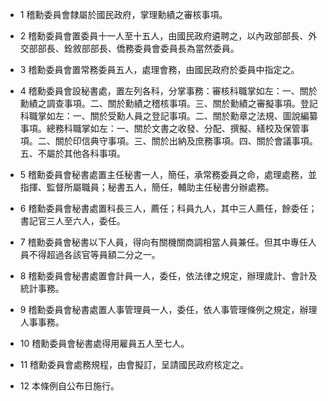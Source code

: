* 1 稽勳委員會隸屬於國民政府，掌理勳績之審核事項。

* 2 稽勳委員會置委員十一人至十五人，由國民政府遴聘之，以內政部部長、外交部部長、銓敘部部長、僑務委員會委員長為當然委員。

* 3 稽勳委員會置常務委員五人，處理會務，由國民政府於委員中指定之。

* 4 稽勳委員會設秘書處，置左列各科，分掌事務：審核科職掌如左：一、關於勳績之調查事項。二、關於勳績之稽核事項。三、關於勳績之審擬事項。登記科職掌如左：一、關於受勳人員之登記事項。二、關於勳章之法規、圖說編纂事項。總務科職掌如左：一、關於文書之收發、分配、撰擬、繕校及保管事項。二、關於印信典守事項。三、關於出納及庶務事項。四、關於會議事項。五、不屬於其他各科事項。

* 5 稽勳委員會秘書處置主任秘書一人，簡任，承常務委員之命，處理處務，並指揮、監督所屬職員；秘書五人，簡任，輔助主任秘書分辦處務。

* 6 稽勳委員會秘書處置科長三人，薦任；科員九人，其中三人薦任，餘委任；書記官三人至六人，委任。

* 7 稽勳委員會秘書以下人員，得向有關機關商調相當人員兼任。但其中專任人員不得超過各該官等員額二分之一。

* 8 稽勳委員會秘書處置會計員一人，委任，依法律之規定，辦理歲計、會計及統計事務。

* 9 稽勳委員會秘書處置人事管理員一人，委任，依人事管理條例之規定，辦理人事事務。

* 10 稽勳委員會秘書處得用雇員五人至七人。

* 11 稽勳委員會處務規程，由會擬訂，呈請國民政府核定之。

* 12 本條例自公布日施行。

